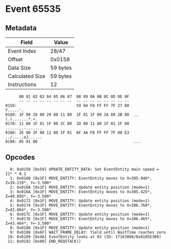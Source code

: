 # Event 65535

## Metadata

| Field           | Value    |
|-----------------|----------|
| Event Index     | 28/47    |
| Offset          | 0x0158   |
| Data Size       | 59 bytes |
| Calculated Size | 59 bytes |
| Instructions    | 12       |

```
      00 01 02 03 04 05 06 07  08 09 0A 0B 0C 0D 0E 0F
      -- -- -- -- -- -- -- --  -- -- -- -- -- -- -- --
0150:                          59 04 F8 FF FF 7F 27 80          Y.....'.
0160: 1F 00 28 80 29 80 11 80  1F 01 1F 00 2A 80 2B 80  ..(.).......*.+.
0170: 11 80 1F 01 1F 00 2C 80  2D 80 11 80 1F 01 1F 00  ......,.-.......
0180: 2E 80 2F 80 11 80 1F 01  6F 4A F8 FF FF 7F 00 E3  ../.....oJ......
0190: 05 01 00                                          ...             
```

## Opcodes

```
  0: 0x0158 [0x59] UPDATE_ENTITY_DATA: Set EventEntity main speed = 11* * 0.1
  1: 0x0160 [0x1F] MOVE_ENTITY: EventEntity moves to X=305.946*, Z=39.219*, Y=-3.500*
  2: 0x0168 [0x1F] MOVE_ENTITY: Update entity position (mode=1)
  3: 0x016A [0x1F] MOVE_ENTITY: EventEntity moves to X=305.425*, Z=40.893*, Y=-3.500*
  4: 0x0172 [0x1F] MOVE_ENTITY: Update entity position (mode=1)
  5: 0x0174 [0x1F] MOVE_ENTITY: EventEntity moves to X=306.760*, Z=42.864*, Y=-3.500*
  6: 0x017C [0x1F] MOVE_ENTITY: Update entity position (mode=1)
  7: 0x017E [0x1F] MOVE_ENTITY: EventEntity moves to X=306.465*, Z=43.464*, Y=-3.500*
  8: 0x0186 [0x1F] MOVE_ENTITY: Update entity position (mode=1)
  9: 0x0188 [0x6F] WAIT_FRAME_DELAY: Yield until WaitTime reaches zero
 10: 0x0189 [0x4A] EventEntity looks at 03 (ID: 17163008/0x0105E300)
 11: 0x0192 [0x00] END_REQSTACK()
```
